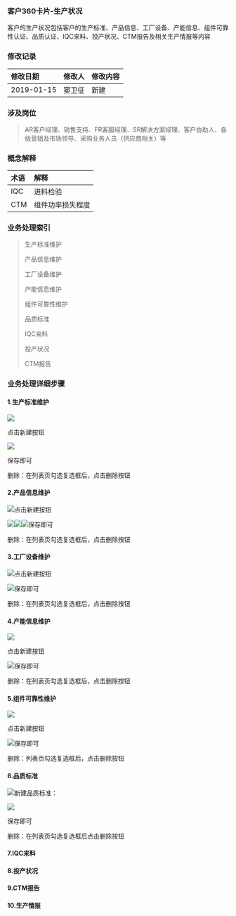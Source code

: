 ### 客户360卡片-生产状况

客户的生产状况包括客户的生产标准、产品信息、工厂设备、产能信息、组件可靠性认证、品质认证、IQC来料、投产状况、CTM报告及相关生产情报等内容

### 修改记录

| 修改日期 | 修改人 | 修改内容 |
| :--- | :--- | :--- |
| 2019-01-15 | 窦卫征 | 新建 |

### 涉及岗位

> AR客户经理、销售支持、FR客服经理、SR解决方案经理、客户协助人、各级营销及市场领导、采购业务人员（供应商相关）等

### 概念解释

| 术语 | 解释 |
| :--- | :--- |
| IQC | 进料检验 |
| CTM | 组件功率损失程度 |

### 业务处理索引

> 生产标准维护
>
> 产品信息维护
>
> 工厂设备维护
>
> 产能信息维护
>
> 组件可靠性维护
>
> 品质标准
>
> IQC来料
>
> 投产状况
>
> CTM报告

### 业务处理详细步骤

#### 1.生产标准维护

![](/assets/sczkgl2108.png)

点击新建按钮

![](/assets/xjscbz2113.png)

保存即可

删除：在列表页勾选复选框后，点击删除按钮

#### 2.产品信息维护

![](/assets/cpxxlb2114.png)点击新建按钮

![](/assets/xjcpxx2115.png)![](/assets/xjcpxx2115-2.png)![](/assets/xjcpxx2115-3.png)保存即可

删除：在列表页勾选复选框后，点击删除按钮

#### 3.工厂设备维护

![](/assets/gcsblb2116.png)点击新建按钮

![](/assets/xjgcsb2116.png)保存即可

删除：在列表页勾选复选框后，点击删除按钮

#### 4.产能信息维护

![](/assets/cnxxlb2119.png)

点击新建按钮

![](/assets/cnxxxj2119.png)保存即可

删除：在列表页勾选复选框后，点击删除按钮

#### 5.组件可靠性维护

![](/assets/zjkkxlb2120.png)

点击新建按钮

![](/assets/xjzjkkxrz2121.png)保存即可

删除：列表页勾选复选框后，点击删除按钮

#### 6.品质标准

![](/assets/pzbzlb2122.png)新建品质标准：

![](/assets/pzbzxj2133.png)

保存即可

删除：在列表页勾选复选框后点击删除按钮

#### 7.IQC来料



#### 8.投产状况

#### 9.CTM报告

#### 10.生产情报



